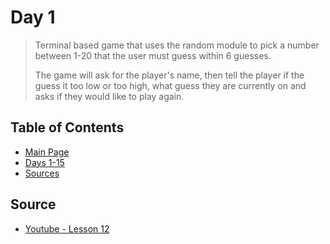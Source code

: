 # Day 1
> Terminal based game that uses the random module to pick a number between 1-20 that the user must guess within 6 guesses.
>
> The game will ask for the player's name, then tell the player if the guess it too low or too high, what guess they are currently on and asks if they would like to play again.

## Table of Contents
 - [Main Page](https://github.com/amyjtech/100DaysPython)
 - [Days 1-15](https://github.com/amyjtech/100DaysPython)
 - [Sources](https://github.com/amyjtech/100DaysPython#sources)

## Source
- [Youtube - Lesson 12](https://www.youtube.com/watch?v=48WXHT0dfEY&list=PL0-84-yl1fUnRuXGFe_F7qSH1LEnn9LkW&index=12)